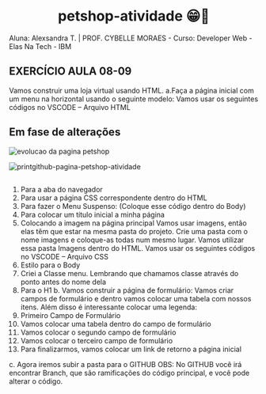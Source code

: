 ## <h1 align="center">petshop-atividade 😁👋</h1>

Aluna: Alexsandra T. |
PROF. CYBELLE MORAES - Curso: Developer Web - Elas Na Tech - IBM 

## EXERCÍCIO AULA 08-09

Vamos construir uma loja virtual usando HTML.
a.Faça a página inicial com um menu na horizontal usando o seguinte modelo:
Vamos usar os seguintes códigos no VSCODE – Arquivo HTML
## Em fase de alterações 
![evolucao da pagina petshop](https://github.com/alexsabrasil/atividade-petshop/assets/113733583/23ae168c-ca1d-4e25-8f60-42d919bde163)

![printgithub-pagina-petshop-atividade](https://github.com/alexsabrasil/atividade-petshop/assets/113733583/c5378a62-a008-4c29-9396-6faeef9bab5a)
##
1. Para a aba do navegador
2. Para usar a página CSS correspondente dentro do HTML
3. Para fazer o Menu Suspenso: (Coloque esse código dentro do Body)
4. Para colocar um título inicial a minha página
5. Colocando a imagem na página principal
Vamos usar imagens, então elas têm que estar na mesma pasta do projeto. Crie uma pasta com o nome imagens e coloque-as todas num mesmo lugar. Vamos utilizar essa pasta Imagens dentro do HTML. Vamos usar os seguintes códigos no VSCODE – Arquivo CSS
1. Estilo para o Body
2. Criei a Classe menu. Lembrando que chamamos classe através do ponto antes do nome dela
3. Para o H1
b. Vamos construir a página de formulário:
Vamos criar campos de formulário e dentro vamos colocar uma tabela com nossos itens. Além disso é interessante colocar uma legenda:
1. Primeiro Campo de Formulário
2. Vamos colocar uma tabela dentro do campo de formulário
3. Vamos colocar o segundo campo de formulário
4. Vamos colocar o terceiro campo de formulário
5. Para finalizarmos, vamos colocar um link de retorno a página inicial

c. Agora iremos subir a pasta para o GITHUB
OBS: No GITHUB você irá encontrar Branch, que são ramificações do código principal, e você pode alterar o código.


